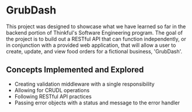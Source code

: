 # GrubDash
This project was designed to showcase what we have learned so far in the backend portion of Thinkful's Software Engineering program. 
The goal of the project is to build out a RESTful API that can function independently, or in conjunction with a provided web application, that will allow a user to create, update, and view food orders for a fictional business, 'GrubDash'.
## Concepts Implemented and Explored
* Creating validation middleware with a single responsibility
* Allowing for CRUDL operations
* Following RESTful API practices
* Passing error objects with a status and message to the error handler
